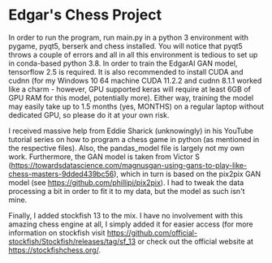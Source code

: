 # Edgar's Chess Project

In order to run the program, run main.py in a python 3 environment with pygame, pyqt5, berserk and chess installed. You will notice that pyqt5 throws a couple of errors and all in all this environment is tedious to set up in conda-based python 3.8. In order to train the EdgarAI GAN model, tensorflow 2.5 is required. It is also recommended to install CUDA and cudnn (for my Windows 10 64 machine CUDA 11.2.2 and cudnn 8.1.1 worked like a charm - however, GPU supported keras will require at least 6GB of GPU RAM for this model, potentially more). Either way, training the model may easily take up to 1.5 months (yes, MONTHS) on a regular laptop without dedicated GPU, so please do it at your own risk.

I received massive help from Eddie Sharick (unknowingly) in his YouTube tutorial series on how to program a chess game in python (as mentioned in the respective files). Also, the pandas_model file is largely not my own work. Furthermore, the GAN model is taken from Victor S (https://towardsdatascience.com/magnusgan-using-gans-to-play-like-chess-masters-9dded439bc56), which in turn is based on the pix2pix GAN model (see https://github.com/phillipi/pix2pix). I had to tweak the data processing a bit in order to fit it to my data, but the model as such isn't mine.

Finally, I added stockfish 13 to the mix. I have no involvement with this amazing chess engine at all, I simply added it for easier access (for more information on stockfish visit https://github.com/official-stockfish/Stockfish/releases/tag/sf_13 or check out the official website at https://stockfishchess.org/.
